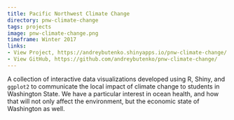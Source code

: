```yaml
---
title: Pacific Northwest Climate Change
directory: pnw-climate-change
tags: projects
image: pnw-climate-change.png
timeframe: Winter 2017
links:
- View Project, https://andreybutenko.shinyapps.io/pnw-climate-change/
- View GitHub, https://github.com/andreybutenko/pnw-climate-change/
---
```

A collection of interactive data visualizations developed using R, Shiny, and `ggplot2` to communicate the local impact of climate change to students in Washington State. We have a particular interest in ocean health, and how that will not only affect the environment, but the economic state of Washington as well.